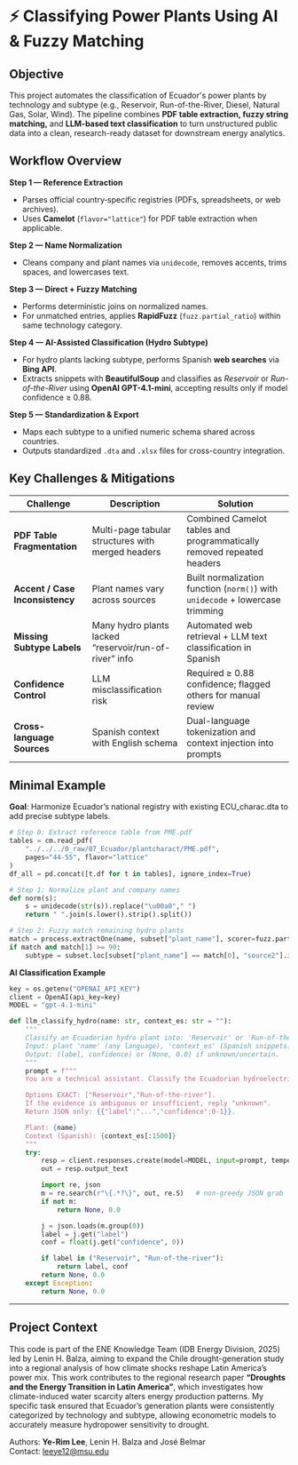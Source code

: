 # ⚡️ Classifying Power Plants Using AI & Fuzzy Matching

## Objective
This project automates the classification of Ecuador's power plants by technology and subtype (e.g., Reservoir, Run-of-the-River, Diesel, Natural Gas, Solar, Wind).
The pipeline combines **PDF table extraction, fuzzy string matching,** and **LLM-based text classification** to turn unstructured public data into a clean, research-ready dataset for downstream energy analytics.


## Workflow Overview
**Step 1 — Reference Extraction**
- Parses official country‐specific registries (PDFs, spreadsheets, or web archives).
- Uses **Camelot** (`flavor="lattice"`) for PDF table extraction when applicable.

**Step 2 — Name Normalization**
- Cleans company and plant names via `unidecode`, removes accents, trims spaces, and lowercases text.

**Step 3 — Direct + Fuzzy Matching**
- Performs deterministic joins on normalized names.
- For unmatched entries, applies **RapidFuzz** (`fuzz.partial_ratio`) within same technology category.

**Step 4 — AI-Assisted Classification (Hydro Subtype)**
- For hydro plants lacking subtype, performs Spanish **web searches** via **Bing API**.
- Extracts snippets with **BeautifulSoup** and classifies as _Reservoir_ or _Run-of-the-River_ using **OpenAI GPT-4.1-mini**, accepting results only if model confidence ≥ 0.88.

**Step 5 — Standardization & Export**
- Maps each subtype to a unified numeric schema shared across countries.
- Outputs standardized `.dta` and `.xlsx` files for cross-country integration.

## Key Challenges & Mitigations

| Challenge                       | Description                                            | Solution                                                                      |
| ------------------------------- | ------------------------------------------------------ | ----------------------------------------------------------------------------- |
| **PDF Table Fragmentation**     | Multi-page tabular structures with merged headers      | Combined Camelot tables and programmatically removed repeated headers         |
| **Accent / Case Inconsistency** | Plant names vary across sources                        | Built normalization function (`norm()`) with `unidecode` + lowercase trimming |
| **Missing Subtype Labels**      | Many hydro plants lacked “reservoir/run-of-river” info | Automated web retrieval + LLM text classification in Spanish                  |
| **Confidence Control**          | LLM misclassification risk                             | Required ≥ 0.88 confidence; flagged others for manual review                  |
| **Cross-language Sources**      | Spanish context with English schema                    | Dual-language tokenization and context injection into prompts                 |


## Minimal Example
**Goal**: Harmonize Ecuador’s national registry with existing ECU_charac.dta to add precise subtype labels.

```python
# Step 0: Extract reference table from PME.pdf
tables = cm.read_pdf(
    "../../../0_raw/07_Ecuador/plantcharact/PME.pdf",
    pages="44-55", flavor="lattice"
)
df_all = pd.concat([t.df for t in tables], ignore_index=True)

# Step 1: Normalize plant and company names
def norm(s): 
    s = unidecode(str(s)).replace("\u00a0"," ")
    return " ".join(s.lower().strip().split())

# Step 2: Fuzzy match remaining hydro plants
match = process.extractOne(name, subset["plant_name"], scorer=fuzz.partial_ratio)
if match and match[1] >= 90:
    subtype = subset.loc[subset["plant_name"] == match[0], "source2"].iloc[0]
```

**AI Classification Example**
```python
key = os.getenv("OPENAI_API_KEY")
client = OpenAI(api_key=key)
MODEL = "gpt-4.1-mini"

def llm_classify_hydro(name: str, context_es: str = ""):
    """
    Classify an Ecuadorian hydro plant into: 'Reservoir' or 'Run-of-the-river'.
    Input: plant 'name' (any language), 'context_es' (Spanish snippets).
    Output: (label, confidence) or (None, 0.0) if unknown/uncertain.
    """
    prompt = f"""
    You are a technical assistant. Classify the Ecuadorian hydroelectric plant.

    Options EXACT: ["Reservoir","Run-of-the-river"].
    If the evidence is ambiguous or insufficient, reply "unknown".
    Return JSON only: {{"label":"...","confidence":0-1}}.

    Plant: {name}
    Context (Spanish): {context_es[:1500]}
    """
    try:
        resp = client.responses.create(model=MODEL, input=prompt, temperature=0)
        out = resp.output_text

        import re, json
        m = re.search(r"\{.*?\}", out, re.S)   # non-greedy JSON grab
        if not m:
            return None, 0.0

        j = json.loads(m.group(0))
        label = j.get("label")
        conf = float(j.get("confidence", 0))

        if label in ("Reservoir", "Run-of-the-river"):
            return label, conf
        return None, 0.0
    except Exception:
        return None, 0.0
```

---

## Project Context
This code is part of the ENE Knowledge Team (IDB Energy Division, 2025) led by Lenin H. Balza, aiming to expand the Chile drought-generation study into a regional analysis of how climate shocks reshape Latin America’s power mix.
This work contributes to the regional research paper **“Droughts and the Energy Transition in Latin America”**, which investigates how climate-induced water scarcity alters energy production patterns.
My specific task ensured that Ecuador’s generation plants were consistently categorized by technology and subtype, allowing econometric models to accurately measure hydropower sensitivity to drought.

Authors: **Ye-Rim Lee**, Lenin H. Balza and José Belmar <br>
Contact: leeye12@msu.edu

